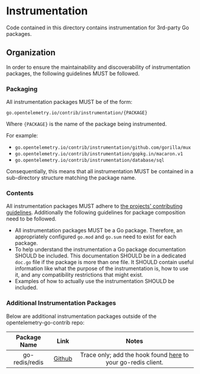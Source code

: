 # Instrumentation

Code contained in this directory contains instrumentation for 3rd-party Go packages.

## Organization

In order to ensure the maintainability and discoverability of instrumentation packages, the following guidelines MUST be followed.

### Packaging

All instrumentation packages MUST be of the form:

```
go.opentelemetry.io/contrib/instrumentation/{PACKAGE}
```

Where `{PACKAGE}` is the name of the package being instrumented.

For example:

- `go.opentelemetry.io/contrib/instrumentation/github.com/gorilla/mux`
- `go.opentelemetry.io/contrib/instrumentation/gopkg.in/macaron.v1`
- `go.opentelemetry.io/contrib/instrumentation/database/sql`

Consequentially, this means that all instrumentation MUST be contained in a sub-directory structure matching the package name.

### Contents

All instrumentation packages MUST adhere to [the projects' contributing guidelines](../CONTRIBUTING.md).
Additionally the following guidelines for package composition need to be followed.

- All instrumentation packages MUST be a Go package.
   Therefore, an appropriately configured `go.mod` and `go.sum` need to exist for each package.
- To help understand the instrumentation a Go package documentation SHOULD be included.
   This documentation SHOULD be in a dedicated `doc.go` file if the package is more than one file.
   It SHOULD contain useful information like what the purpose of the instrumentation is, how to use it, and any compatibility restrictions that might exist. 
- Examples of how to actually use the instrumentation SHOULD be included.

### Additional Instrumentation Packages

Below are additional instrumentation packages outside of the opentelemetry-go-contrib repo:

|  Package Name  |                     Link                    |                                                          Notes                                                                 |
| :------------: | :-----------------------------------------: | :----------------------------------------------------------------------------------------------------------------------------: |
| go-redis/redis | [Github](https://github.com/go-redis/redis) | Trace only; add the hook found [here](https://github.com/go-redis/redis/blob/master/redisext/otel.go) to your go-redis client. |
